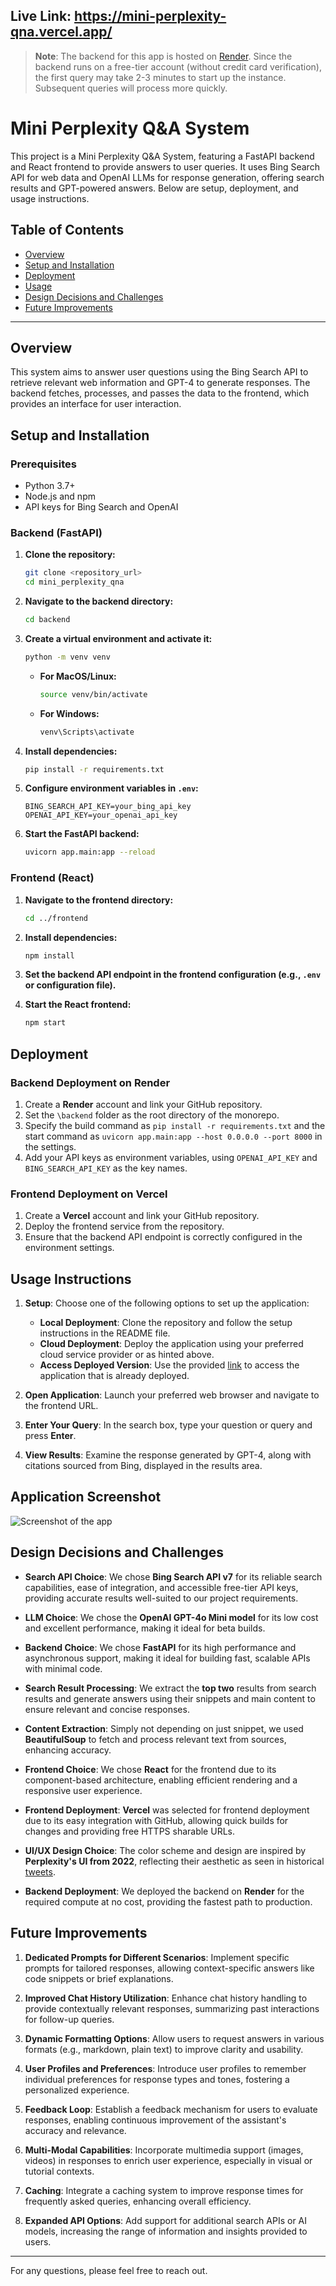 ## Live Link: https://mini-perplexity-qna.vercel.app/

> **Note**: The backend for this app is hosted on [Render](https://dashboard.render.com/). Since the backend runs on a free-tier account (without credit card verification), the first query may take 2-3 minutes to start up the instance. Subsequent queries will process more quickly.


# Mini Perplexity Q&A System

This project is a Mini Perplexity Q&A System, featuring a FastAPI backend and React frontend to provide answers to user queries. It uses Bing Search API for web data and OpenAI LLMs for response generation, offering search results and GPT-powered answers. Below are setup, deployment, and usage instructions.

## Table of Contents

- [Overview](#overview)
- [Setup and Installation](#setup-and-installation)
- [Deployment](#deployment)
- [Usage](#usage-instructions)
- [Design Decisions and Challenges](#design-decisions-and-challenges)
- [Future Improvements](#future-improvements)

---

## Overview

This system aims to answer user questions using the Bing Search API to retrieve relevant web information and GPT-4 to generate responses. The backend fetches, processes, and passes the data to the frontend, which provides an interface for user interaction.

## Setup and Installation

### Prerequisites

- Python 3.7+
- Node.js and npm
- API keys for Bing Search and OpenAI

### Backend (FastAPI)

1. **Clone the repository:**

   ```bash
   git clone <repository_url>
   cd mini_perplexity_qna
   ```

2. **Navigate to the backend directory:**

   ```bash
   cd backend
   ```

3. **Create a virtual environment and activate it:**

   ```bash
   python -m venv venv
   ```

   - **For MacOS/Linux:**
     ```bash
     source venv/bin/activate
     ```

   - **For Windows:**
     ```bash
     venv\Scripts\activate
     ```

4. **Install dependencies:**

   ```bash
   pip install -r requirements.txt
   ```

5. **Configure environment variables in `.env`:**

   ```plaintext
   BING_SEARCH_API_KEY=your_bing_api_key
   OPENAI_API_KEY=your_openai_api_key
   ```

6. **Start the FastAPI backend:**

   ```bash
   uvicorn app.main:app --reload
   ```

### Frontend (React)

1. **Navigate to the frontend directory:**

   ```bash
   cd ../frontend
   ```

2. **Install dependencies:**

   ```bash
   npm install
   ```

3. **Set the backend API endpoint in the frontend configuration (e.g., `.env` or configuration file).**

4. **Start the React frontend:**

   ```bash
   npm start
   ```

## Deployment

### Backend Deployment on Render

1. Create a **Render** account and link your GitHub repository.
2. Set the `\backend` folder as the root directory of the monorepo.
3. Specify the build command as `pip install -r requirements.txt` and the start command as `uvicorn app.main:app --host 0.0.0.0 --port 8000` in the settings.
4. Add your API keys as environment variables, using `OPENAI_API_KEY` and `BING_SEARCH_API_KEY` as the key names.

### Frontend Deployment on Vercel

1. Create a **Vercel** account and link your GitHub repository.
2. Deploy the frontend service from the repository.
3. Ensure that the backend API endpoint is correctly configured in the environment settings.



## Usage Instructions

1. **Setup**: Choose one of the following options to set up the application:
   - **Local Deployment**: Clone the repository and follow the setup instructions in the README file.
   - **Cloud Deployment**: Deploy the application using your preferred cloud service provider or as hinted above.
   - **Access Deployed Version**: Use the provided [link](https://mini-perplexity-qna.vercel.app/) to access the application that is already deployed.

2. **Open Application**: Launch your preferred web browser and navigate to the frontend URL.

3. **Enter Your Query**: In the search box, type your question or query and press **Enter**.

4. **View Results**: Examine the response generated by GPT-4, along with citations sourced from Bing, displayed in the results area.


## Application Screenshot

![Screenshot of the app](demo.png)


## Design Decisions and Challenges

- **Search API Choice**: We chose **Bing Search API v7** for its reliable search capabilities, ease of integration, and accessible free-tier API keys, providing accurate results well-suited to our project requirements.

- **LLM Choice**: We chose the **OpenAI GPT-4o Mini model** for its low cost and excellent performance, making it ideal for beta builds.

- **Backend Choice**: We chose **FastAPI** for its high performance and asynchronous support, making it ideal for building fast, scalable APIs with minimal code.

- **Search Result Processing**: We extract the **top two** results from search results and generate answers using their snippets and main content to ensure relevant and concise responses.

- **Content Extraction**: Simply not depending on just snippet, we used **BeautifulSoup** to fetch and process relevant text from sources, enhancing accuracy.

- **Frontend Choice**: We chose **React** for the frontend due to its component-based architecture, enabling efficient rendering and a responsive user experience.

- **Frontend Deployment**: **Vercel** was selected for frontend deployment due to its easy integration with GitHub, allowing quick builds for changes and providing free HTTPS sharable URLs.

- **UI/UX Design Choice**: The color scheme and design are inspired by **Perplexity's UI from 2022**, reflecting their aesthetic as seen in historical [tweets](https://x.com/perplexity_ai/status/1600551871554338816).

- **Backend Deployment**: We deployed the backend on **Render** for the required compute at no cost, providing the fastest path to production.




## Future Improvements

1. **Dedicated Prompts for Different Scenarios**: Implement specific prompts for tailored responses, allowing context-specific answers like code snippets or brief explanations.

2. **Improved Chat History Utilization**: Enhance chat history handling to provide contextually relevant responses, summarizing past interactions for follow-up queries.

3. **Dynamic Formatting Options**: Allow users to request answers in various formats (e.g., markdown, plain text) to improve clarity and usability.

4. **User Profiles and Preferences**: Introduce user profiles to remember individual preferences for response types and tones, fostering a personalized experience.

5. **Feedback Loop**: Establish a feedback mechanism for users to evaluate responses, enabling continuous improvement of the assistant's accuracy and relevance.

6. **Multi-Modal Capabilities**: Incorporate multimedia support (images, videos) in responses to enrich user experience, especially in visual or tutorial contexts.

7. **Caching**: Integrate a caching system to improve response times for frequently asked queries, enhancing overall efficiency.

8. **Expanded API Options**: Add support for additional search APIs or AI models, increasing the range of information and insights provided to users.


---

For any questions, please feel free to reach out.
